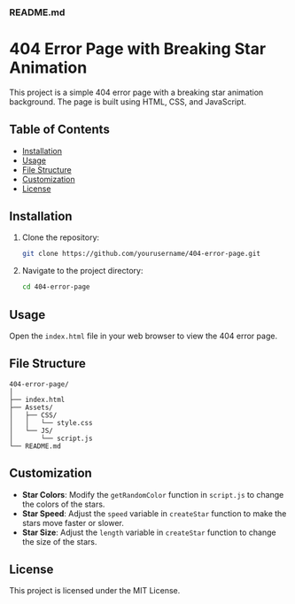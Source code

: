 ### README.md

# 404 Error Page with Breaking Star Animation

This project is a simple 404 error page with a breaking star animation background. The page is built using HTML, CSS, and JavaScript.

## Table of Contents
- [Installation](#installation)
- [Usage](#usage)
- [File Structure](#file-structure)
- [Customization](#customization)
- [License](#license)

## Installation

1. Clone the repository:
   ```bash
   git clone https://github.com/yourusername/404-error-page.git
   ```
2. Navigate to the project directory:
   ```bash
   cd 404-error-page
   ```

## Usage

Open the `index.html` file in your web browser to view the 404 error page.

## File Structure

```
404-error-page/
│
├── index.html
├── Assets/
│   ├── CSS/
│   │   └── style.css
│   └── JS/
│       └── script.js
└── README.md
```

## Customization

- **Star Colors**: Modify the `getRandomColor` function in `script.js` to change the colors of the stars.
- **Star Speed**: Adjust the `speed` variable in `createStar` function to make the stars move faster or slower.
- **Star Size**: Adjust the `length` variable in `createStar` function to change the size of the stars.

## License

This project is licensed under the MIT License.

